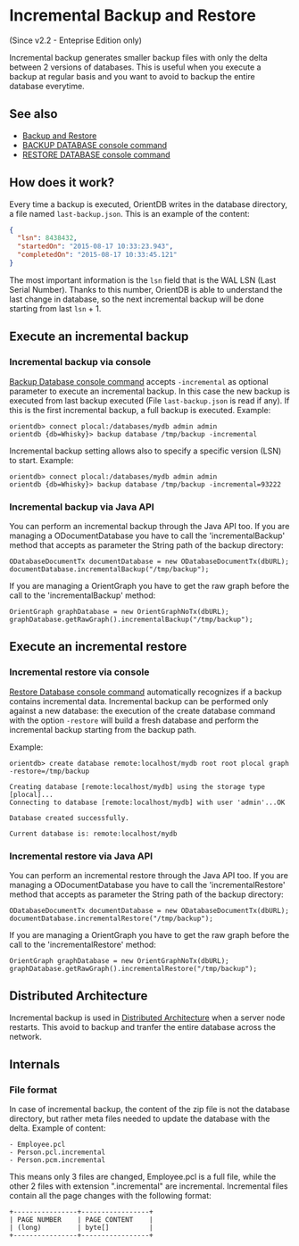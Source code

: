 # Incremental Backup and Restore

(Since v2.2 - Enteprise Edition only)

Incremental backup generates smaller backup files with only the delta between 2 versions of databases. This is useful when you execute a backup at regular basis and you want to avoid to backup the entire database everytime.

## See also
- [Backup and Restore](Backup-and-Restore.md)
- [BACKUP DATABASE console command](Console-Command-Backup.md)
- [RESTORE DATABASE console command](Console-Command-Restore.md)

## How does it work?

Every time a backup is executed, OrientDB writes in the database directory, a file named `last-backup.json`. This is an example of the content:

```json
{
  "lsn": 8438432,
  "startedOn": "2015-08-17 10:33:23.943",
  "completedOn": "2015-08-17 10:33:45.121"
}
```

The most important information is the `lsn` field that is the WAL LSN (Last Serial Number). Thanks to this number, OrientDB is able to understand the last change in database, so the next incremental backup will be done starting from last `lsn` + 1.

## Execute an incremental backup

### Incremental backup via console

[Backup Database console command](Console-Command-Backup.md) accepts `-incremental` as optional parameter to execute an incremental backup. In this case the new backup is executed from last backup executed (File `last-backup.json` is read if any). If this is the first incremental backup, a full backup is executed. Example:

```
orientdb> connect plocal:/databases/mydb admin admin
orientdb {db=Whisky}> backup database /tmp/backup -incremental
```

Incremental backup setting allows also to specify a specific version (LSN) to start. Example:

```
orientdb> connect plocal:/databases/mydb admin admin
orientdb {db=Whisky}> backup database /tmp/backup -incremental=93222
```

### Incremental backup via Java API
You can perform an incremental backup through the Java API too.
If you are managing a ODocumentDatabase you have to call the 'incrementalBackup' method that accepts as parameter the String path of the backup directory:

```
ODatabaseDocumentTx documentDatabase = new ODatabaseDocumentTx(dbURL);
documentDatabase.incrementalBackup("/tmp/backup");
```

If you are managing a OrientGraph you have to get the raw graph before the call to the 'incrementalBackup' method:

```
OrientGraph graphDatabase = new OrientGraphNoTx(dbURL);
graphDatabase.getRawGraph().incrementalBackup("/tmp/backup");
```


## Execute an incremental restore

### Incremental restore via console

[Restore Database console command](Console-Command-Restore.md) automatically recognizes if a backup contains incremental data. Incremental backup can be performed only against a new database: the execution of the create database command with the option `-restore` will build a fresh database and perform the incremental backup starting from the backup path. 

Example:

```
orientdb> create database remote:localhost/mydb root root plocal graph -restore=/tmp/backup

Creating database [remote:localhost/mydb] using the storage type [plocal]...
Connecting to database [remote:localhost/mydb] with user 'admin'...OK

Database created successfully.

Current database is: remote:localhost/mydb
```

### Incremental restore via Java API
You can perform an incremental restore through the Java API too.
If you are managing a ODocumentDatabase you have to call the 'incrementalRestore' method that accepts as parameter the String path of the backup directory:

```
ODatabaseDocumentTx documentDatabase = new ODatabaseDocumentTx(dbURL);
documentDatabase.incrementalRestore("/tmp/backup");
```

If you are managing a OrientGraph you have to get the raw graph before the call to the 'incrementalRestore' method:

```
OrientGraph graphDatabase = new OrientGraphNoTx(dbURL);
graphDatabase.getRawGraph().incrementalRestore("/tmp/backup");
```

## Distributed Architecture

Incremental backup is used in [Distributed Architecture](Distributed-Architecture.md) when a server node restarts. This avoid to backup and tranfer the entire database across the network.

## Internals

### File format
In case of incremental backup, the content of the zip file is not the database directory, but rather meta files needed to update the database with the delta. Example of content:

```
- Employee.pcl
- Person.pcl.incremental
- Person.pcm.incremental
```

This means only 3 files are changed, Employee.pcl is a full file, while the other 2 files with extension ".incremental" are incremental. Incremental files contain all the page changes with the following format:
```
+----------------+-----------------+
| PAGE NUMBER    | PAGE CONTENT    |
| (long)         | byte[]          |
+----------------+-----------------+
```
